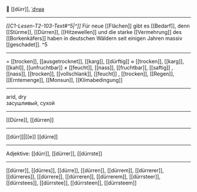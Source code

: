 🌵 [[dürr]], [ˈdʏʁə](https://youglish.com/pronounce/dürr/german)

---
*[[C1-Lesen-T2-103-Text#^5|^]]* Für neue [[Flächen]] gibt es [[Bedarf]], denn [[Stürme]], [[Dürren]], [[Hitzewellen]] und die starke [[Vermehrung]] des [[Borkenkäfers]] haben in deutschen Wäldern seit einigen Jahren massiv [[geschadet]]. ^5


---
= [[trocken]], [[ausgetrocknet]], [[karg]], [[dürftig]]
≈ [[trocken]], [[karg]], [[kahl]], [[unfruchtbar]]
≠ [[feucht]], [[nass]], [[fruchtbar]], [[saftig]]
, [[nass]], [[trocken]], [[vollschlank]], [[feucht]]
, [[trocken]], [[Regen]], [[Erntemenge]], [[Monsun]], [[Klimabedingung]]

---
arid, dry  
засушливый, сухой

---
[[Dürre]], [[dürren]]

---
[[dürr]]|[[e]]
[[dürre]]


---
Adjektive: [[dürr]], [[dürrer]], [[dürrste]]

---
[[dürrer]], [[dürres]], [[dürre]], [[dürren]], [[dürrem]], [[dürrerer]], [[dürreres]], [[dürrere]], [[dürreren]], [[dürrerem]], [[dürrsteer]], [[dürrstees]], [[dürrstee]], [[dürrsteen]], [[dürrsteem]]